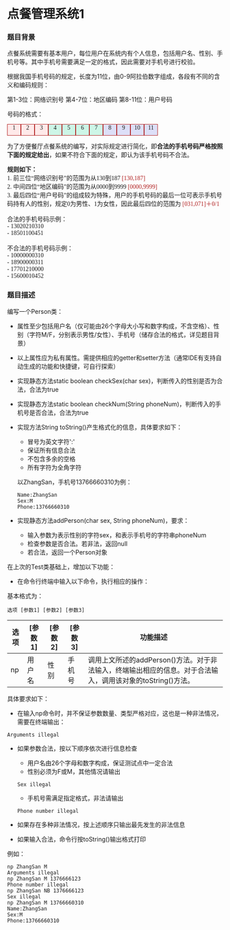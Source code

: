 # 点餐管理系统1

### 题目背景

点餐系统需要有基本用户，每位用户在系统内有个人信息，包括用户名、性别、手机号等。其中手机号需要满足一定的格式，因此需要对手机号进行校验。

根据我国手机号码的规定，长度为11位，由0-9阿拉伯数字组成，各段有不同的含义和编码规则：

第1-3位：网络识别号
第4-7位：地区编码
第8-11位：用户号码

号码的格式：

<div style="display: flex; flex-direction: row; text-align: center; font-family: 'Fira Code'">
    <div style="border: firebrick solid 1px; width: 30px; height: 25px; background: #ffe9e9">1</div>
    <div style="border: firebrick solid 1px; width: 30px; height: 25px; background: #ffe9e9">2</div>
    <div style="border: firebrick solid 1px; width: 30px; height: 25px; background: #ffe9e9">3</div>
    <div style="border: firebrick solid 1px; width: 30px; height: 25px; background: #cdf6e7">4</div>
    <div style="border: firebrick solid 1px; width: 30px; height: 25px; background: #cdf6e7">5</div>
    <div style="border: firebrick solid 1px; width: 30px; height: 25px; background: #cdf6e7">6</div>
    <div style="border: firebrick solid 1px; width: 30px; height: 25px; background: #cdf6e7">7</div>
    <div style="border: firebrick solid 1px; width: 30px; height: 25px; background: #dddff8">8</div>
    <div style="border: firebrick solid 1px; width: 30px; height: 25px; background: #dddff8">9</div>
    <div style="border: firebrick solid 1px; width: 30px; height: 25px; background: #dddff8">10</div>
    <div style="border: firebrick solid 1px; width: 30px; height: 25px; background: #dddff8">11</div>
</div>

为了方便餐厅点餐系统的编写，对实际规定进行简化，即**合法的手机号码严格按照下面的规定给出**，如果不符合下面的规定，即认为该手机号码不合法。

<div style="font-family: 'Fira Code'">
<strong>规则如下：</strong><br>
1. 前三位“网络识别号”的范围为从130到187 <font color="#b22222">[130,187]</font><br>
2. 中间四位“地区编码”的范围为从0000到9999 <font color="#b22222">[0000,9999]</font><br>
3. 最后四位“用户号码”的组成较为特殊，用户的手机号码的最后一位可表示手机号码持有人的性别，规定0为男性、1为女性，因此最后四位的范围为 <font color="#b22222">[031,071]＋0/1</font><br><br>
合法的手机号码示例：<br>
- 13020210310<br>
- 18501100451<br><br>
不合法的手机号码示例：<br>
- 10000000310<br>
- 18900000311<br>
- 17701210000<br>
- 15600010452
</div>



### 题目描述

编写一个Person类：

- 属性至少包括用户名（仅可能由26个字母大小写和数字构成，不含空格）、性别（字符M/F，分别表示男性/女性）、手机号（储存合法的格式，详见题目背景）

- 以上属性应为私有属性。需提供相应的getter和setter方法（通常IDE有支持自动生成的功能和快捷键，可自行探索）

- 实现静态方法static boolean checkSex(char sex)，判断传入的性别是否为合法，合法为true

- 实现静态方法static boolean checkNum(String phoneNum)，判断传入的手机号是否合法，合法为true

- 实现方法String toString()产生格式化的信息，具体要求如下：

  - 冒号为英文字符':'
  - 保证所有信息合法
  - 不包含多余的空格
  - 所有字符为全角字符

  以ZhangSan，手机号13766660310为例：

  ```
  Name:ZhangSan
  Sex:M
  Phone:13766660310
  ```

- 实现静态方法addPerson(char sex, String phoneNum)，要求：
  - 输入参数为表示性别的字符sex，和表示手机号的字符串phoneNum
  - 检查参数是否合法。若非法，返回null
  - 若合法，返回一个Person对象

在上次的Test类基础上，增加以下功能：

- 在命令行终端中输入以下命令，执行相应的操作：

基本格式为：

```
选项 [参数1] [参数2] [参数3]
```

| 选项 | [参数1] | [参数2] | [参数3] | 功能描述                                                     |
| ---- | ------- | ------- | ------- | ------------------------------------------------------------ |
| np   | 用户名  | 性别    | 手机号  | 调用上文所述的addPerson()方法。对于非法输入，终端输出相应的信息。对于合法输入，调用该对象的toString()方法。 |

具体要求如下：

- 在输入np命令时，并不保证参数数量、类型严格对应，这也是一种非法情况，需要在终端输出：

```
Arguments illegal
```

- 如果参数合法，按以下顺序依次进行信息检查

  - 用户名由26个字母和数字构成，保证测试点中一定合法
  - 性别必须为F或M，其他情况请输出

  ```
  Sex illegal
  ```

  - 手机号需满足指定格式，非法请输出

  ```
  Phone number illegal
  ```

- 如果存在多种非法情况，按上述顺序只输出最先发生的非法信息
- 如果输入合法，命令行按toString()输出格式打印

例如：

```
np ZhangSan M
Arguments illegal
np ZhangSan M 1376666123
Phone number illegal
np ZhangSan NB 1376666123
Sex illegal
np ZhangSan M 13766660310
Name:ZhangSan
Sex:M
Phone:13766660310
```

